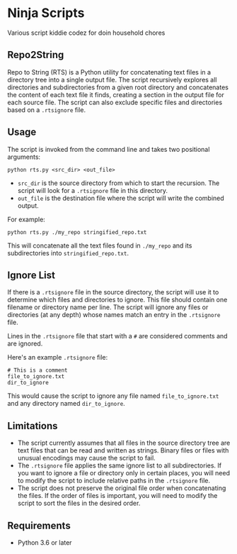 # Ninja Scripts
Various script kiddie codez for doin household chores


## Repo2String

Repo to String (RTS) is a Python utility for concatenating text files in a directory tree into a single output file. The script recursively explores all directories and subdirectories from a given root directory and concatenates the content of each text file it finds, creating a section in the output file for each source file. The script can also exclude specific files and directories based on a `.rtsignore` file.

## Usage

The script is invoked from the command line and takes two positional arguments:

```
python rts.py <src_dir> <out_file>
```

- `src_dir` is the source directory from which to start the recursion. The script will look for a `.rtsignore` file in this directory.
- `out_file` is the destination file where the script will write the combined output.

For example:

```
python rts.py ./my_repo stringified_repo.txt
```

This will concatenate all the text files found in `./my_repo` and its subdirectories into `stringified_repo.txt`.

## Ignore List

If there is a `.rtsignore` file in the source directory, the script will use it to determine which files and directories to ignore. This file should contain one filename or directory name per line. The script will ignore any files or directories (at any depth) whose names match an entry in the `.rtsignore` file.

Lines in the `.rtsignore` file that start with a `#` are considered comments and are ignored.

Here's an example `.rtsignore` file:

```
# This is a comment
file_to_ignore.txt
dir_to_ignore
```

This would cause the script to ignore any file named `file_to_ignore.txt` and any directory named `dir_to_ignore`.

## Limitations

- The script currently assumes that all files in the source directory tree are text files that can be read and written as strings. Binary files or files with unusual encodings may cause the script to fail.
- The `.rtsignore` file applies the same ignore list to all subdirectories. If you want to ignore a file or directory only in certain places, you will need to modify the script to include relative paths in the `.rtsignore` file.
- The script does not preserve the original file order when concatenating the files. If the order of files is important, you will need to modify the script to sort the files in the desired order.

## Requirements

- Python 3.6 or later
